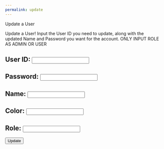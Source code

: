 ```yaml
---
permalink: update
---
```


<!-- 
A simple HTML login form with a Login action when button is pressed.  

The form triggers the login_user function defined in the JavaScript below when the Login button is pressed.
-->
<p class="title"> Update a User </p>

<p>Update a User! Input the User ID you need to update, along with the updated Name and Password you want for the account. ONLY INPUT ROLE AS ADMIN OR USER</p>

<form action="javascript:update_users()">
    <h2><label>
        User ID:
        <input type="text" name="uid" id="uid" required>
    </label></h2>
    <h2><label>
        Password:
        <input type="text" name="password" id="password" required>
    </label></h2>
        <h2><label>
        Name:
        <input type="text" name="name" id="name" required>
    </label></h2>
    <h2><label>
        Color:
        <input type="text" name="color" id="color" required>
    </label></h2>
        <h2><label>
        Role:
        <input type="text" name="role" id="role" required>
    </label></h2>
    <p>
        <button class="update-button">Update</button>
    </p>

</form>

<script type="module">
    // uri variable and options object are obtained from config.js
    import { uri, options } from '{{site.baseurl}}/assets/js/api/config.js';

    const url = uri + '/api/users/';

    function update_users(){
      // if (document.getElementById("password").value != document.getElementById("confirmpassword").value) {
      //   alert("Error: Passwords do not match.");
      //   return;
      // }
      const body = {
        uid: document.getElementById("uid").value,
        password: document.getElementById("password").value,
        name: document.getElementById("name").value,
        color: document.getElementById("color").value,
        role: document.getElementById("role").value,
      };
      const AuthOptions = {
                  mode: 'cors', // no-cors, *cors, same-origin
                  credentials: 'include', // include, same-origin, omit
                  headers: {
                      'Content-Type': 'application/json',
                  },
                  method: 'PUT', // Override the method property
                  cache: 'no-cache', // Set the cache property
                  body: JSON.stringify(body)
              };
        // fetch the API
        fetch(url, AuthOptions)
          // response is a RESTful "promise" on any successful fetch
          .then(response => {
            // check for response errors and display
            if (response.status !== 200) {
                window.location.replace("{{site.baseurl}}/403_Error?message=Insufficient+Permissions");
            }
            // valid response will contain JSON data
            response.json().then(data => {
              // insert whatever code you want here
            alert("User created successfully!");
            window.location.href = "{{site.baseurl}}/login";
            })
        })
        // catch fetch errors (ie ACCESS to server blocked)
        .catch(err => {
          console.log(err)
        });
    }
    // Attach login_user to the window object, allowing access to form action
    window.update_users = update_users;
</script>